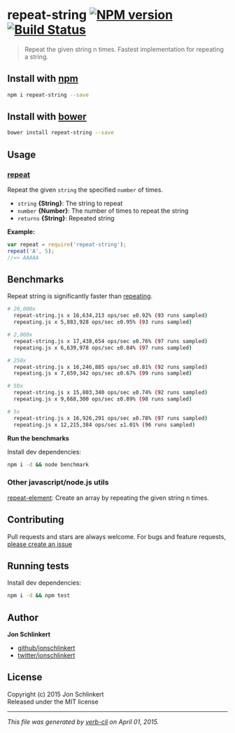 # repeat-string [![NPM version](https://badge.fury.io/js/repeat-string.svg)](http://badge.fury.io/js/repeat-string)  [![Build Status](https://travis-ci.org/jonschlinkert/repeat-string.svg)](https://travis-ci.org/jonschlinkert/repeat-string) 

> Repeat the given string n times. Fastest implementation for repeating a string.

## Install with [npm](npmjs.org)

```bash
npm i repeat-string --save
```
## Install with [bower](https://github.com/bower/bower)

```bash
bower install repeat-string --save
```

## Usage

### [repeat](./indexapp.js#L34)

Repeat the given `string` the specified `number` of times.

* `string` **{String}**: The string to repeat    
* `number` **{Number}**: The number of times to repeat the string    
* `returns` **{String}**: Repeated string  

**Example:**

```js
var repeat = require('repeat-string');
repeat('A', 5);
//=> AAAAA
```

## Benchmarks

Repeat string is significantly faster than [repeating](https://github.com/sindresorhus/repeating).

```bash
# 20,000x
  repeat-string.js x 16,634,213 ops/sec ±0.92% (93 runs sampled)
  repeating.js x 5,883,928 ops/sec ±0.95% (93 runs sampled)

# 2,000x
  repeat-string.js x 17,438,654 ops/sec ±0.76% (97 runs sampled)
  repeating.js x 6,639,978 ops/sec ±0.84% (97 runs sampled)

# 250x
  repeat-string.js x 16,246,885 ops/sec ±0.81% (92 runs sampled)
  repeating.js x 7,659,342 ops/sec ±0.67% (99 runs sampled)

# 50x
  repeat-string.js x 15,803,340 ops/sec ±0.74% (92 runs sampled)
  repeating.js x 9,668,300 ops/sec ±0.89% (98 runs sampled)

# 5x
  repeat-string.js x 16,926,291 ops/sec ±0.78% (97 runs sampled)
  repeating.js x 12,215,384 ops/sec ±1.01% (96 runs sampled)
```

**Run the benchmarks**

Install dev dependencies:

```bash
npm i -d && node benchmark
```

### Other javascript/node.js utils
[repeat-element](https://github.com/jonschlinkert/repeat-element): Create an array by repeating the given string n times.

## Contributing
Pull requests and stars are always welcome. For bugs and feature requests, [please create an issue](https://github.com/jonschlinkert/repeat-string/issues)

## Running tests
Install dev dependencies:

```bash
npm i -d && npm test
```

## Author

**Jon Schlinkert**

+ [github/jonschlinkert](https://github.com/jonschlinkert)
+ [twitter/jonschlinkert](http://twitter.com/jonschlinkert) 

## License
Copyright (c) 2015 Jon Schlinkert  
Released under the MIT license

***

_This file was generated by [verb-cli](https://github.com/assemble/verb-cli) on April 01, 2015._
